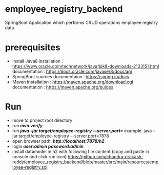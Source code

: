 # employee_registry_backend
SpringBoot Application which  performs CRUD operations employee registry data

# prerequisites # 
   * Install Java8
      installation  : https://www.oracle.com/technetwork/java/jdk8-downloads-2133151.html
      documentation : https://docs.oracle.com/javase/8/docs/api
   * SpringBoot sources
       documentaion : https://spring.io/docs
   * Maven
      installation  : https://maven.apache.org/download.cgi
      documentation : https://maven.apache.org/guides


# Run #
   * move to project root directory
   * run ***mvn verify*** 
   * run ***java -jar target/employee-registry --server.port=<port>***
        example: java -jar target/employee-registry --server.port=7878
   * open browser path: ***http://localhost:7878/h2***
   * login ***user:admin  password:admin***
   * install datamodel in h2 with following file content (copy and paste in console and click run icon)
        https://github.com/chandra-prakash-reddy/employee_registry_backend/blob/master/src/main/resources/employee-registry.sql
  
  

